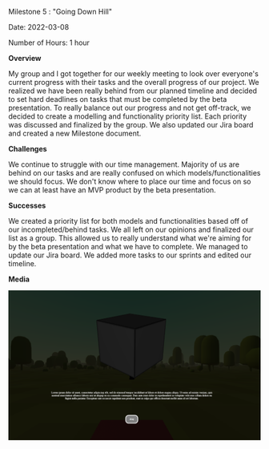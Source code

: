 
Milestone 5 : "Going Down Hill"

Date: 2022-03-08

Number of Hours: 1 hour

**Overview**

My group and I got together for our weekly meeting to look over everyone's current progress with their tasks and the overall progress of our project. We realized we have been really behind from our planned timeline and decided to set hard deadlines on tasks that must be completed by the beta presentation. To really balance out our progress and not get off-track, we decided to create a modelling and functionality priority list. Each priority was discussed and finalized by the group. We also updated our Jira board and created a new Milestone document.

**Challenges**

We continue to struggle with our time management. Majority of us are behind on our tasks and are really confused on which models/functionalities we should focus. We don't know where to place our time and focus on so we can at least have an MVP product by the beta presentation. 

**Successes**

We created a priority list for both models and functionalities based off of our incompleted/behind tasks. We all left on our opinions and finalized our list as a group. This allowed us to really understand what we're aiming for by the beta presentation and what we have to complete. We managed to update our Jira board. We added more tasks to our sprints and edited our timeline.

**Media**

![](https://github.com/BIT-IMD-Learning-with-AS/imd3901-term-project-nard/blob/main/documentation/blogposts/itemSelection.PNG?raw=true)

